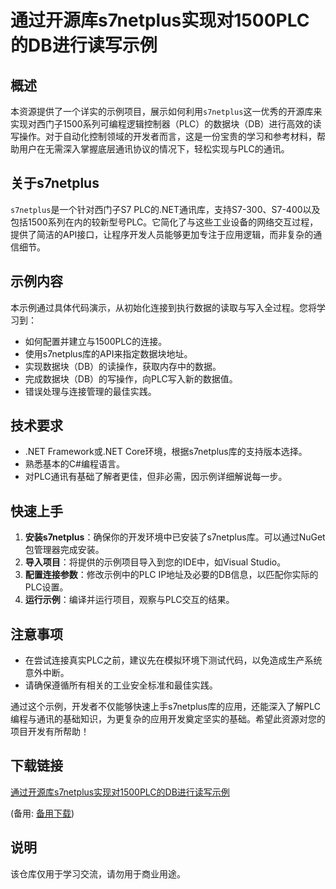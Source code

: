 # 通过开源库s7netplus实现对1500PLC的DB进行读写示例

## 概述

本资源提供了一个详实的示例项目，展示如何利用`s7netplus`这一优秀的开源库来实现对西门子1500系列可编程逻辑控制器（PLC）的数据块（DB）进行高效的读写操作。对于自动化控制领域的开发者而言，这是一份宝贵的学习和参考材料，帮助用户在无需深入掌握底层通讯协议的情况下，轻松实现与PLC的通讯。

## 关于s7netplus

`s7netplus`是一个针对西门子S7 PLC的.NET通讯库，支持S7-300、S7-400以及包括1500系列在内的较新型号PLC。它简化了与这些工业设备的网络交互过程，提供了简洁的API接口，让程序开发人员能够更加专注于应用逻辑，而非复杂的通信细节。

## 示例内容

本示例通过具体代码演示，从初始化连接到执行数据的读取与写入全过程。您将学习到：

- 如何配置并建立与1500PLC的连接。
- 使用s7netplus库的API来指定数据块地址。
- 实现数据块（DB）的读操作，获取内存中的数据。
- 完成数据块（DB）的写操作，向PLC写入新的数据值。
- 错误处理与连接管理的最佳实践。

## 技术要求

- .NET Framework或.NET Core环境，根据s7netplus库的支持版本选择。
- 熟悉基本的C#编程语言。
- 对PLC通讯有基础了解者更佳，但非必需，因示例详细解说每一步。

## 快速上手

1. **安装s7netplus**：确保你的开发环境中已安装了s7netplus库。可以通过NuGet包管理器完成安装。
2. **导入项目**：将提供的示例项目导入到您的IDE中，如Visual Studio。
3. **配置连接参数**：修改示例中的PLC IP地址及必要的DB信息，以匹配你实际的PLC设置。
4. **运行示例**：编译并运行项目，观察与PLC交互的结果。

## 注意事项

- 在尝试连接真实PLC之前，建议先在模拟环境下测试代码，以免造成生产系统意外中断。
- 请确保遵循所有相关的工业安全标准和最佳实践。

通过这个示例，开发者不仅能够快速上手s7netplus库的应用，还能深入了解PLC编程与通讯的基础知识，为更复杂的应用开发奠定坚实的基础。希望此资源对您的项目开发有所帮助！

## 下载链接
[通过开源库s7netplus实现对1500PLC的DB进行读写示例](https://pan.quark.cn/s/5b76a0138f7e) 

(备用: [备用下载](https://pan.baidu.com/s/1KLpQc691yBKDVHFWRdeAIA?pwd=1234))

## 说明

该仓库仅用于学习交流，请勿用于商业用途。
